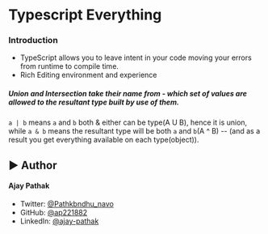 # Typescript Everything

### Introduction

- TypeScript allows you to leave intent in your code moving your errors from runtime to compile time.
- Rich Editing environment and experience

##### Union and Intersection take their name from - which set of values are allowed to the resultant type built by use of them.

`a | b` means `a` and `b` both & either can be type(A U B), hence it is union, while `a & b` means the resultant type will be both `a` and `b`(A ^ B) -- (and as a result you get everything available on each type(object)).



## ▶︎ Author

#### Ajay Pathak

- Twitter: [@Pathkbndhu_navo](https://twitter.com/Pathkbndhu_navo)
- GitHub: [@ap221882](https://github.com/ap221882)
- LinkedIn: [@ajay-pathak](https://www.linkedin.com/in/ajay-pathak-webdeveloper)
